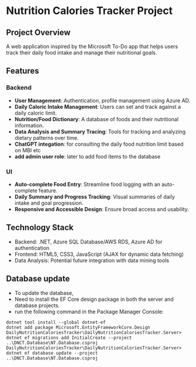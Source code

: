# Nutrition Calories Tracker Project

## Project Overview
A web application inspired by the Microsoft To-Do app that helps users track their daily food intake and manage their nutritional goals.

## Features

### Backend
- **User Management**: Authentication, profile management using Azure AD.
- **Daily Caloric Intake Management**: Users can set and track against a daily caloric limit.
- **Nutrition/Food Dictionary**: A database of foods and their nutritional information.
- **Data Analysis and Summary Tracing**: Tools for tracking and analyzing dietary patterns over time.
- **ChatGPT integation**: for consulting the daily food nutrition limit based on MBI etc
- **add admin user role**: later to add food items to the database
  
### UI
- **Auto-complete Food Entry**: Streamline food logging with an auto-complete feature.
- **Daily Summary and Progress Tracking**: Visual summaries of daily intake and goal progression.
- **Responsive and Accessible Design**: Ensure broad access and usability.

## Technology Stack
- Backend: .NET, Azure SQL Database/AWS RDS, Azure AD for authentication
- Frontend: HTML5, CSS3, JavaScript (AJAX for dynamic data fetching)
- Data Analysis: Potential future integration with data mining tools


## Database update
- To update the database,
- Need to install the EF Core design package in both the server and database projects.
- run the following command in the Package Manager Console:
```
dotnet tool install --global dotnet-ef
dotnet add package Microsoft.EntityFrameworkCore.Design
DailyNutritionCaloriesTracker\DailyNutritionCaloriesTracker.Server> dotnet ef migrations add InitialCreate --project ..\DNCT.Database\NT.Database.csproj
DailyNutritionCaloriesTracker\DailyNutritionCaloriesTracker.Server> dotnet ef database update --project ..\DNCT.Database\NT.Database.csproj
```